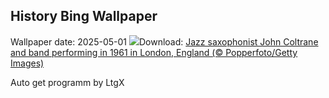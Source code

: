 ## History Bing Wallpaper
Wallpaper date: 2025-05-01
![](https://www.bing.com/th?id=OHR.ColtraneBand_EN-US3561448385_UHD.jpg&w=1000)Download: [Jazz saxophonist John Coltrane and band performing in 1961 in London, England (© Popperfoto/Getty Images)](https://www.bing.com/th?id=OHR.ColtraneBand_EN-US3561448385_UHD.jpg)

Auto get programm by LtgX
